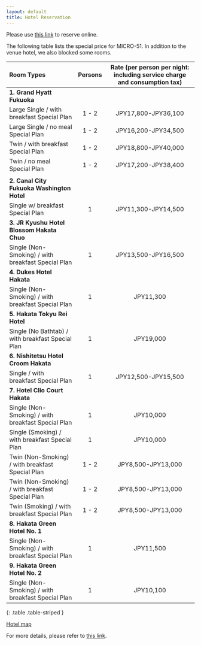 ```yaml
---
layout: default
title: Hotel Reservation
---
```


Please use [this link](https://amarys-jtb.jp/micro51/) to reserve online.

The following table lists the special price for MICRO-51.
In addition to the venue hotel, we also blocked some rooms.

|Room Types|Persons|Rate  (per person per night: including service charge and consumption tax)|
|:--|:--:|:--:|
|**1. Grand Hyatt Fukuoka**|||
|Large Single / with breakfast Special Plan|1 - 2|JPY17,800-JPY36,100|
|Large Single / no meal Special Plan|1 - 2|JPY16,200-JPY34,500|
|Twin / with breakfast Special Plan|1 - 2|JPY18,800-JPY40,000|
|Twin / no meal Special Plan|1 - 2|JPY17,200-JPY38,400|
||||
|**2. Canal City Fukuoka Washington Hotel**|||
|Single w/ breakfast Special Plan|1|JPY11,300-JPY14,500|
|**3. JR Kyushu Hotel Blossom Hakata Chuo**|||
|Single (Non-Smoking) / with breakfast Special Plan|1|JPY13,500-JPY16,500|
|**4. Dukes Hotel Hakata**|||
|Single (Non-Smoking) / with breakfast Special Plan|1|JPY11,300|
|**5. Hakata Tokyu Rei Hotel**|||
|Single (No Bathtab) / with breakfast Special Plan|1|JPY19,000|
|**6. Nishitetsu Hotel Croom Hakata**|||
|Single / with breakfast Special Plan|1|JPY12,500-JPY15,500|
|**7. Hotel Clio Court Hakata**|||
|Single (Non-Smoking) / with breakfast Special Plan|1|JPY10,000|
|Single (Smoking) / with breakfast Special Plan|1|JPY10,000|
|Twin (Non-Smoking) / with breakfast Special Plan|1 - 2|JPY8,500-JPY13,000|
|Twin (Non-Smoking) / with breakfast Special Plan|1 - 2|JPY8,500-JPY13,000|
|Twin (Smoking) / with breakfast Special Plan|1 - 2|JPY8,500-JPY13,000|
|**8. Hakata Green Hotel No. 1**|||
|Single (Non-Smoking) / with breakfast Special Plan|1|JPY11,500|
|**9. Hakata Green Hotel No. 2**|||
|Single (Non-Smoking) / with breakfast Special Plan|1|JPY10,100|
{: .table .table-striped }

[Hotel map](https://www.microarch.org/micro51/public/downloads/Micro51_Hotel_Map.pdf)

For more details, please refer to [this link](https://amarys-jtb.jp/micro51/).
